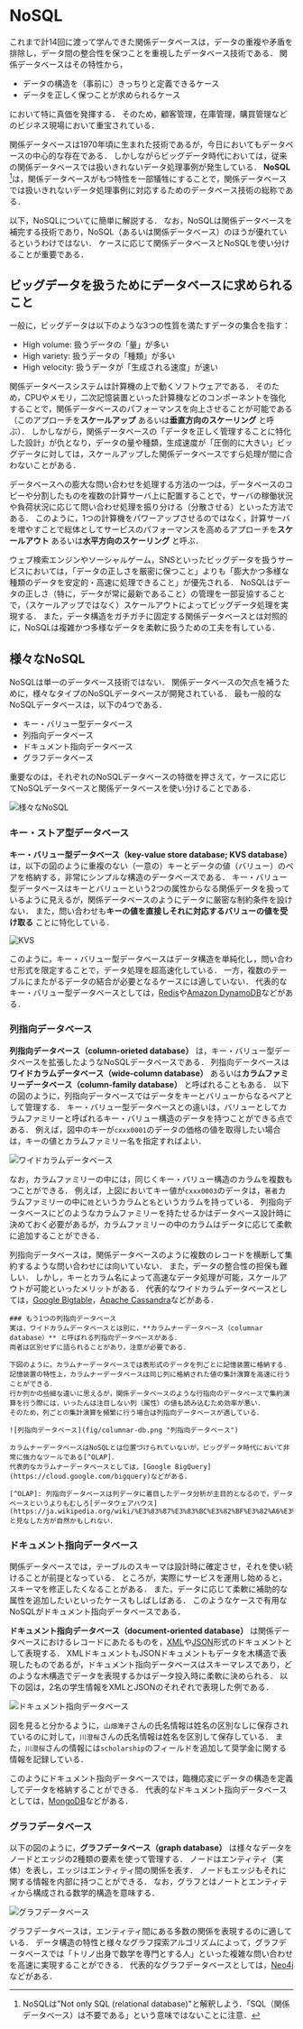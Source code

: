 # NoSQL

これまで計14回に渡って学んできた関係データベースは，データの重複や矛盾を排除し，データ間の整合性を保つことを重視したデータベース技術である．
関係データベースはその特性から，
- データの構造を（事前に）きっちりと定義できるケース
- データを正しく保つことが求められるケース

において特に真価を発揮する．
そのため，顧客管理，在庫管理，購買管理などのビジネス現場において重宝されている．

関係データベースは1970年頃に生まれた技術であるが，今日においてもデータベースの中心的な存在である．
しかしながらビッグデータ時代においては，従来の関係データベースでは扱いきれないデータ処理事例が発生している．
**NoSQL** [^NoSQL]は，関係データベースがもつ特性を一部犠牲にすることで，関係データベースでは扱いきれないデータ処理事例に対応するためのデータベース技術の総称である．

以下，NoSQLについてに簡単に解説する．
なお，NoSQLは関係データベースを補完する技術であり，NoSQL（あるいは関係データベース）のほうが優れているというわけではない．
ケースに応じて関係データベースとNoSQLを使い分けることが重要である．

[^NoSQL]: NoSQLは"Not only SQL (relational database)"と解釈しよう．「SQL（関係データベース）は不要である」という意味ではないことに注意．


## ビッグデータを扱うためにデータベースに求められること
一般に，ビッグデータは以下のような3つの性質を満たすデータの集合を指す：
- High volume: 扱うデータの「量」が多い
- High variety: 扱うデータの「種類」が多い
- High velocity: 扱うデータが「生成される速度」が速い

関係データベースシステムは計算機の上で動くソフトウェアである．
そのため，CPUやメモリ，二次記憶装置といった計算機などのコンポーネントを強化することで，関係データベースのパフォーマンスを向上させることが可能である（このアプローチを**スケールアップ** あるいは**垂直方向のスケーリング** と呼ぶ）．
しかしながら，関係データベースの「データを正しく管理することに特化した設計」が仇となり，データの量や種類，生成速度が「圧倒的に大きい」ビッグデータに対しては，スケールアップした関係データベースですら処理が間に合わないことがある．

データベースへの膨大な問い合わせを処理する方法の一つは，データベースのコピーや分割したものを複数の計算サーバ上に配置することで，サーバの稼働状況や負荷状況に応じて問い合わせ処理を振り分ける（分散させる）といった方法である．
このように，1つの計算機をパワーアップさせるのではなく，計算サーバを増やすことで総体としてサービスのパフォーマンスを高めるアプローチを**スケールアウト** あるいは**水平方向のスケーリング** と呼ぶ．

ウェブ検索エンジンやソーシャルゲーム，SNSといったビッグデータを扱うサービスにおいては，「データの正しさを厳密に保つこと」よりも「膨大かつ多様な種類のデータを安定的・高速に処理できること」が優先される．
NoSQLはデータの正しさ（特に，データが常に最新であること）の管理を一部妥協することで，（スケールアップではなく）スケールアウトによってビッグデータ処理を実現する．
また，データ構造をガチガチに固定する関係データベースとは対照的に，NoSQLは複雑かつ多様なデータを柔軟に扱うための工夫を有している．


## 様々なNoSQL
NoSQLは単一のデータベース技術ではない．
関係データベースの欠点を補うために，様々なタイプのNoSQLデータベースが開発されている．
最も一般的なNoSQLデータベースは，以下の4つである．
- キー・バリュー型データベース
- 列指向データベース
- ドキュメント指向データベース
- グラフデータベース

重要なのは，それぞれのNoSQLデータベースの特徴を押さえて，ケースに応じてNoSQLデータベースと関係データベースを使い分けることである．

![様々なNoSQL](fig/nosql.png "様々なNoSQL")


### キー・ストア型データベース
**キー・バリュー型データベース（key-value store database; KVS database）** は，以下の図のように重複のない（一意の）キーとデータの値（バリュー）のペアを格納する，非常にシンプルな構造のデータベースである．
キー・バリュー型データベースはキーとバリューという2つの属性からなる関係データを扱っているように見えるが，関係データベースのようにデータに厳密な制約条件を設けない．
また，問い合わせも**キーの値を直接しそれに対応するバリューの値を受け取る** ことに特化している．

![KVS](fig/KVS.png "KVS")

このように，キー・バリュー型データベースはデータ構造を単純化し，問い合わせ形式を限定することで，データ処理を超高速化している．
一方，複数のテーブルにまたがるデータの結合が必要となるケースには適していない．
代表的なキー・バリュー型データベースとしては，[Redis](https://redis.io)や[Amazon DynamoDB](https://aws.amazon.com/jp/dynamodb/)などがある．


### 列指向データベース
**列指向データベース（column-orieted database）** は，キー・バリュー型データベースを拡張したようなNoSQLデータベースである．
列指向データベースは**ワイドカラムデータベース（wide-column database）** あるいは**カラムファミリーデータベース（column-family database）** と呼ばれることもある．
以下の図のように，列指向データベースではデータをキーとバリューからなるペアとして管理する．
キー・バリュー型データベースとの違いは，バリューとしてカラムファミリーと呼ばれるキー・バリュー構造のデータを持つことができる点である．
例えば，図中のキーが`cxxx0001`のデータの価格の値を取得したい場合は，キーの値とカラムファミリー名を指定すればよい．

![ワイドカラムデータベース](fig/wide-column-db.png "ワイドカラムデータベース")

なお，カラムファミリーの中には，同じくキー・バリュー構造のカラムを複数もつことができる．
例えば，上図においてキー値が`cxxx0003`のデータは，`著者`カラムファミリーの中に`姓`というカラムと`名`というカラムを持っている．
列指向データベースにどのようなカラムファミリーを持たせるかはデータベース設計時に決めておく必要があるが，カラムファミリーの中のカラムはデータに応じて柔軟に追加することができる．

列指向データベースは，関係データベースのように複数のレコードを横断して集約するような問い合わせには向いていない．
また，データの整合性の担保も難しい．
しかし，キーとカラム名によって高速なデータ処理が可能，スケールアウトが可能といったメリットがある．
代表的なワイドカラムデータベースとしては，[Google Bigtable](https://cloud.google.com/bigtable)，[Apache Cassandra](https://cassandra.apache.org/)などがある．


```{note}
### もう1つの列指向データベース
実は，ワイドカラムデータベースとは別に，**カラムナーデータベース（columnar database）** と呼ばれる列指向データベースがある．
両者は区別せずに語られることがあり，注意が必要である．

下図のように，カラムナーデータベースでは表形式のデータを列ごとに記憶装置に格納する．
記憶装置の特性上，カラムナーデータベースは同じ列に格納された値の集計演算を高速に行うことができる．
行か列かの些細な違いに思えるが，関係データベースのような行指向のデータベースで集約演算を行う際には，いったんは注目しない列（属性）の値も読み込むため効率が悪い．
そのため，列ごとの集計演算を頻繁に行う場合は列指向データベースが適している．

![列指向データベース](fig/columnar-db.png "列指向データベース")

カラムナーデータベースはNoSQLとは位置づけられていないが，ビッグデータ時代において非常に強力なツールである[^OLAP]．
代表的なカラムナーデータベースとしては，[Google BigQuery](https://cloud.google.com/bigquery)などがある．

[^OLAP]: 列指向データベースは列データに着目したデータ分析が主目的となるので，データベースというよりもむしろ[データウェアハウス](https://ja.wikipedia.org/wiki/%E3%83%87%E3%83%BC%E3%82%BF%E3%82%A6%E3%82%A7%E3%82%A2%E3%83%8F%E3%82%A6%E3%82%B9)と見なした方が自然かもしれない．
```


### ドキュメント指向データベース
関係データベースでは，テーブルのスキーマは設計時に確定させ，それを使い続けることが前提となっている．
ところが，実際にサービスを運用し始めると，スキーマを修正したくなることがある．
また，データに応じて柔軟に補助的な属性を追加したいといったケースもしばしばある．
このようなケースで有用なNoSQLがドキュメント指向データベースである．

**ドキュメント指向データベース（document-oriented database）** は関係データベースにおけるレコードにあたるものを，[XML](https://ja.wikipedia.org/wiki/Extensible_Markup_Language)や[JSON](https://ja.wikipedia.org/wiki/JavaScript_Object_Notation)形式のドキュメントとして表現する．
XMLドキュメントもJSONドキュメントもデータを木構造で表現したものであるが，ドキュメント指向データベースはスキーマレスであり，どのような木構造でデータを表現するかはデータ投入時に柔軟に決められる．
以下の図は，2名の学生情報をXMLとJSONのそれぞれで表現した例である．

![ドキュメント指向データベース](fig/document-oriented-db.png "ドキュメント指向データベース")

図を見ると分かるように，`山畑滝子`さんの氏名情報は姓名の区別なしに保存されているのに対して，`川澄桜`さんの氏名情報は姓名を区別して保存している．
また，`川澄桜`さんの情報には`scholarship`のフィールドを追加して奨学金に関する情報を記録している．

このようにドキュメント指向データベースでは，臨機応変にデータの構造を定義してデータを格納することができる．
代表的なドキュメント指向データベースとしては，[MongoDB](https://www.mongodb.com/ja-jp)などがある．



### グラフデータベース
以下の図のように，**グラフデータベース（graph database）** は様々なデータをノードとエッジの2種類の要素を使って管理する．
ノードはエンティティ（実体）を表し，エッジはエンティティ間の関係を表す．
ノードもエッジもそれに関する情報を内部に持つことができる．
なお，グラフとはノートとエンティティから構成される数学的構造を意味する．

![グラフデータベース](fig/graph-database.png "グラフデータベース")

グラフデータベースは，エンティティ間にある多数の関係を表現するのに適している．
データ構造の特性と様々なグラフ探索アルゴリズムによって，グラフデータベースでは「トリノ出身で数学を専門とする人」といった複雑な問い合わせを高速に実現することができる．
代表的なグラフデータベースとしては，[Neo4j](https://neo4j.com/)などがある．


